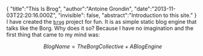 {
    "title":"This Is Brog",
    "author":"Antoine Grondin",
    "date":"2013-11-03T22:20:16.000Z",
    "invisible": false,
    "abstract":"Introduction to this site."
}
I have created the [`brog`](https://github.com/aybabtme/brog) project for fun.  It is
as simple static blog engine that talks like the Borg.  Why does it so? Because I have no imagination and the first thing that came to my mind was:

$$BlogName = The Borg Collective + A Blog Engine$$
<script type="text/javascript" src="http://cdn.mathjax.org/mathjax/latest/MathJax.js?config=TeX-AMS-MML_HTMLorMML"></script>
<script type="text/javascript" src="http://cdnjs.cloudflare.com/ajax/libs/highlight.js/7.3/highlight.min.js"></script>

<script>MathJax.Hub.Config({
  tex2jax: {inlineMath: [['$','$'], ['\\(','\\)']]}
});

hljs.initHighlightingOnLoad();</script>
